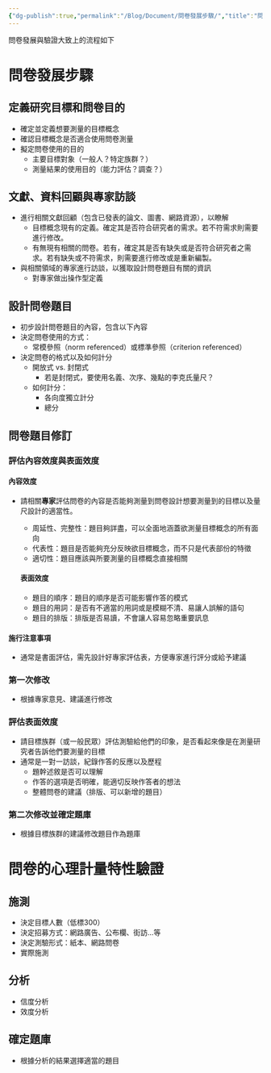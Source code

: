 ```yaml
---
{"dg-publish":true,"permalink":"/Blog/Document/問卷發展步驟/","title":"問卷發展與驗證的步驟","tags":["guideline","note","measurement"],"created":"2023-05-11T00:00:00.000Z","updated":"2023-05-31T00:00:00.000Z"}
---
```



問卷發展與驗證大致上的流程如下

# 問卷發展步驟

## 定義研究目標和問卷目的

- 確定並定義想要測量的目標概念
- 確認目標概念是否適合使用問卷測量
- 擬定問卷使用的目的
  - 主要目標對象（一般人？特定族群？）
  - 測量結果的使用目的（能力評估？調查？）

## 文獻、資料回顧與專家訪談

- 進行相關文獻回顧（包含已發表的論文、圖書、網路資源），以瞭解
  - 目標概念現有的定義。確定其是否符合研究者的需求。若不符需求則需要進行修改。
  - 有無現有相關的問卷。若有，確定其是否有缺失或是否符合研究者之需求。若有缺失或不符需求，則需要進行修改或是重新編製。
- 與相關領域的專家進行訪談，以獲取設計問卷題目有關的資訊
    - 對專家做出操作型定義


## 設計問卷題目

- 初步設計問卷題目的內容，包含以下內容
- 決定問卷使用的方式：
  - 常模參照（norm referenced）或標準參照（criterion referenced）
- 決定問卷的格式以及如何計分
  - 開放式 vs. 封閉式
    - 若是封閉式，要使用名義、次序、幾點的李克氏量尺？
  - 如何計分：
    - 各向度獨立計分
    - 總分

## 問卷題目修訂

### 評估內容效度與表面效度

#### 內容效度

- 請相關**專家**評估問卷的內容是否能夠測量到問卷設計想要測量到的目標以及量尺設計的適當性。
  - 周延性、完整性：題目夠詳盡，可以全面地涵蓋欲測量目標概念的所有面向
  - 代表性：題目是否能夠充分反映欲目標概念，而不只是代表部份的特徵
  - 適切性：題目應該與所要測量的目標概念直接相關

  #### 表面效度
  
  - 題目的順序：題目的順序是否可能影響作答的模式
  - 題目的用詞：是否有不適當的用詞或是模糊不清、易讓人誤解的語句
  - 題目的排版：排版是否易讀，不會讓人容易忽略重要訊息

#### 施行注意事項
- 通常是書面評估，需先設計好專家評估表，方便專家進行評分或給予建議

### 第一次修改

- 根據專家意見、建議進行修改

### 評估表面效度

- 請目標族群（或一般民眾）評估測驗給他們的印象，是否看起來像是在測量研究者告訴他們要測量的目標
- 通常是一對一訪談，紀錄作答的反應以及歷程
  - 題幹述敘是否可以理解
  - 作答的選項是否明確，能適切反映作答者的想法
  - 整體問卷的建議（排版、可以新增的題目）

### 第二次修改並確定題庫

- 根據目標族群的建議修改題目作為題庫

# 問卷的心理計量特性驗證

## 施測

- 決定目標人數（低標300）
- 決定招募方式：網路廣告、公布欄、街訪…等
- 決定測驗形式：紙本、網路問卷
- 實際施測

## 分析

- 信度分析
- 效度分析

## 確定題庫

- 根據分析的結果選擇適當的題目



